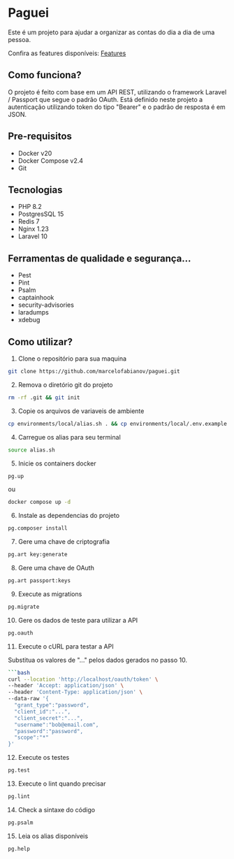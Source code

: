 # Paguei

Este é um projeto para ajudar a organizar as contas do dia a dia de uma pessoa.

Confira as features disponíveis: [Features](_docs/features.md)

## Como funciona?

 O projeto é feito com base em um API REST, utilizando o framework Laravel / Passport que segue o padrão OAuth.
 Está definido neste projeto a autenticação utilizando token do tipo "Bearer" e o padrão de resposta é em JSON.

## Pre-requisitos

- Docker v20
- Docker Compose v2.4
- Git

## Tecnologias

- PHP 8.2
- PostgresSQL 15
- Redis 7
- Nginx 1.23
- Laravel 10

## Ferramentas de qualidade e segurança...

- Pest
- Pint
- Psalm
- captainhook
- security-advisories
- laradumps
- xdebug

## Como utilizar?

1. Clone o repositório para sua maquina

```bash
git clone https://github.com/marcelofabianov/paguei.git
```

2. Remova o diretório git do projeto

```bash
rm -rf .git && git init
```

3. Copie os arquivos de variaveis de ambiente

```bash
cp environments/local/alias.sh . && cp environments/local/.env.example .env && cp environments/local/.env.testing . && cp environments/local/docker-compose.yml .
```

4. Carregue os alias para seu terminal

```bash
source alias.sh
```

5. Inicie os containers docker

```bash
pg.up
```

ou

```bash
docker compose up -d
```

6. Instale as dependencias do projeto

```bash
pg.composer install
```

7. Gere uma chave de criptografia

```bash
pg.art key:generate
```

8. Gere uma chave de OAuth

```bash
pg.art passport:keys
```

9. Execute as migrations

```bash
pg.migrate
```

10. Gere os dados de teste para utilizar a API

```bash
pg.oauth
```

11. Execute o cURL para testar a API

Substitua os valores de "..." pelos dados gerados no passo 10.

```bash
```bash
curl --location 'http://localhost/oauth/token' \
--header 'Accept: application/json' \
--header 'Content-Type: application/json' \
--data-raw '{
  "grant_type":"password",
  "client_id":"...",
  "client_secret":"...",
  "username":"bob@email.com",
  "password":"password",
  "scope":"*"
}'
```

12. Execute os testes

```bash
pg.test
```

13. Execute o lint quando precisar

```bash
pg.lint
```

14. Check a sintaxe do código

```bash
pg.psalm
```

15. Leia os alias disponíveis

```bash
pg.help
```
